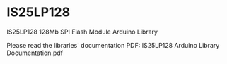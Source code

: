 # IS25LP128
IS25LP128 128Mb SPI Flash Module Arduino Library

Please read the libraries' documentation PDF: IS25LP128 Arduino Library Documentation.pdf
